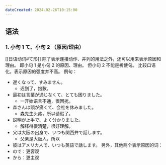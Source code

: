 ```yaml
---
dateCreated: 2024-02-26T10:15:00
---
```

## 语法
### 1. 小句 1 て、小句 2 （原因/理由）
[[日语动词#て形]]
除了表示连接动作、并列的用法之外，还可以用来表示原因和理由。
即小句 1 是小句 2 的原因、理由。
但小句 2 不能是祈使句。
比较口语化，表示原因的强度并不高。
例句：
- 遅くなって、すみません。
	- 迟到了，抱歉。
- 最初は言葉が通じなくて、とても困りました。
	- 一开始语言不通，很困扰。
- 森さんは頭が痛くて、会社を休みました。
	- 森先生头疼，所以请假了。
- 説明が上手で、よく分かりました。
	- 解释得很清楚，很好理解。
- 父は大阪の出身で、いつも関西弁で話します。
	- 父亲是大阪人，所以
- 彼はアメリカ人で、いつも英語で話します。
另外，其他两个表示原因的词：
- ので：更客观
- から：更主观